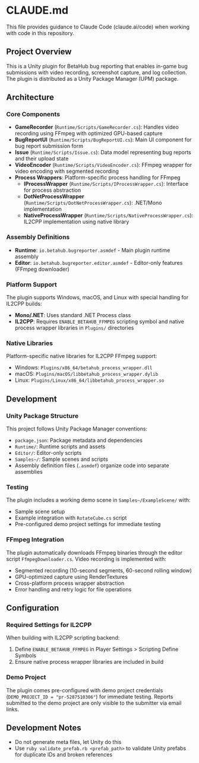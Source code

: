 # CLAUDE.md

This file provides guidance to Claude Code (claude.ai/code) when working with code in this repository.

## Project Overview

This is a Unity plugin for BetaHub bug reporting that enables in-game bug submissions with video recording, screenshot capture, and log collection. The plugin is distributed as a Unity Package Manager (UPM) package.

## Architecture

### Core Components

- **GameRecorder** (`Runtime/Scripts/GameRecorder.cs`): Handles video recording using FFmpeg with optimized GPU-based capture
- **BugReportUI** (`Runtime/Scripts/BugReportUI.cs`): Main UI component for bug report submission form
- **Issue** (`Runtime/Scripts/Issue.cs`): Data model representing bug reports and their upload state
- **VideoEncoder** (`Runtime/Scripts/VideoEncoder.cs`): FFmpeg wrapper for video encoding with segmented recording
- **Process Wrappers**: Platform-specific process handling for FFmpeg
  - **IProcessWrapper** (`Runtime/Scripts/IProcessWrapper.cs`): Interface for process abstraction
  - **DotNetProcessWrapper** (`Runtime/Scripts/DotNetProcessWrapper.cs`): .NET/Mono implementation
  - **NativeProcessWrapper** (`Runtime/Scripts/NativeProcessWrapper.cs`): IL2CPP implementation using native library

### Assembly Definitions

- **Runtime**: `io.betahub.bugreporter.asmdef` - Main plugin runtime assembly
- **Editor**: `io.betahub.bugreporter.editor.asmdef` - Editor-only features (FFmpeg downloader)

### Platform Support

The plugin supports Windows, macOS, and Linux with special handling for IL2CPP builds:
- **Mono/.NET**: Uses standard .NET Process class
- **IL2CPP**: Requires `ENABLE_BETAHUB_FFMPEG` scripting symbol and native process wrapper libraries in `Plugins/` directories

### Native Libraries

Platform-specific native libraries for IL2CPP FFmpeg support:
- Windows: `Plugins/x86_64/betahub_process_wrapper.dll`
- macOS: `Plugins/macOS/libbetahub_process_wrapper.dylib`
- Linux: `Plugins/Linux/x86_64/libbetahub_process_wrapper.so`

## Development

### Unity Package Structure

This project follows Unity Package Manager conventions:
- `package.json`: Package metadata and dependencies
- `Runtime/`: Runtime scripts and assets
- `Editor/`: Editor-only scripts
- `Samples~/`: Sample scenes and scripts
- Assembly definition files (`.asmdef`) organize code into separate assemblies

### Testing

The plugin includes a working demo scene in `Samples~/ExampleScene/` with:
- Sample scene setup
- Example integration with `RotateCube.cs` script
- Pre-configured demo project settings for immediate testing

### FFmpeg Integration

The plugin automatically downloads FFmpeg binaries through the editor script `FfmpegDownloader.cs`. Video recording is implemented with:
- Segmented recording (10-second segments, 60-second rolling window)
- GPU-optimized capture using RenderTextures
- Cross-platform process wrapper abstraction
- Error handling and retry logic for file operations

## Configuration

### Required Settings for IL2CPP

When building with IL2CPP scripting backend:
1. Define `ENABLE_BETAHUB_FFMPEG` in Player Settings > Scripting Define Symbols
2. Ensure native process wrapper libraries are included in build

### Demo Project

The plugin comes pre-configured with demo project credentials (`DEMO_PROJECT_ID = "pr-5287510306"`) for immediate testing. Reports submitted to the demo project are only visible to the submitter via email links.

## Development Notes

- Do not generate meta files, let Unity do this
- Use `ruby validate_prefab.rb <prefab_path>` to validate Unity prefabs for duplicate IDs and broken references